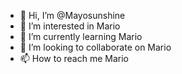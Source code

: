 - 👋 Hi, I’m @Mayosunshine
- 👀 I’m interested in Mario
- 🌱 I’m currently learning Mario
- 💞️ I’m looking to collaborate on Mario
- 📫 How to reach me Mario

<!---
Mayosunshine/Mayosunshine is a ✨ special ✨ repository because its `README.md` (this file) appears on your GitHub profile.
You can click the Preview link to take a look at your changes.
--->
